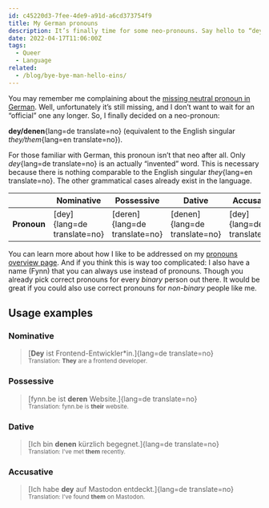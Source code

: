 ```yaml
---
id: c45220d3-7fee-4de9-a91d-a6cd373754f9
title: My German pronouns
description: It’s finally time for some neo-pronouns. Say hello to “dey/denen”!
date: 2022-04-17T11:06:00Z
tags:
  - Queer
  - Language
related:
  - /blog/bye-bye-man-hello-eins/
---
```


You may remember me complaining about the [missing neutral pronoun in German](../missing-neutral-pronoun-german/). Well, unfortunately it’s still missing, and I don’t want to wait for an “official” one any longer. So, I finally decided on a neo-pronoun:

**dey/denen**{lang=de translate=no} (equivalent to the English singular _they/them_{lang=en translate=no}).

For those familiar with German, this pronoun isn’t that neo after all. Only _dey_{lang=de translate=no} is an actually “invented” word. This is necessary because there is nothing comparable to the English singular _they_{lang=en translate=no}. The other grammatical cases already exist in the language.

|             | Nominative                  | Possessive                    | Dative                        | Accusative                  |
| ----------- | --------------------------- | ----------------------------- | ----------------------------- | --------------------------- |
| **Pronoun** | [dey]{lang=de translate=no} | [deren]{lang=de translate=no} | [denen]{lang=de translate=no} | [dey]{lang=de translate=no} |

You can learn more about how I like to be addressed on my [pronouns overview page](/pronouns/). And if you think this is way too complicated: I also have a name (Fynn) that you can always use instead of pronouns. Though you already pick correct pronouns for every _binary_ person out there. It would be great if you could also use correct pronouns for _non-binary_ people like me.

## Usage examples

### Nominative

> [**Dey** ist Frontend-Entwickler*in.]{lang=de translate=no}  
> <small>Translation: **They** are a frontend developer.</small>

### Possessive

> [fynn.be ist **deren** Website.]{lang=de translate=no}  
> <small>Translation: fynn.be is **their** website.</small>

### Dative

> [Ich bin **denen** kürzlich begegnet.]{lang=de translate=no}  
> <small>Translation: I’ve met **them** recently.</small>

### Accusative

> [Ich habe **dey** auf Mastodon entdeckt.]{lang=de translate=no}  
> <small>Translation: I’ve found **them** on Mastodon.</small>
